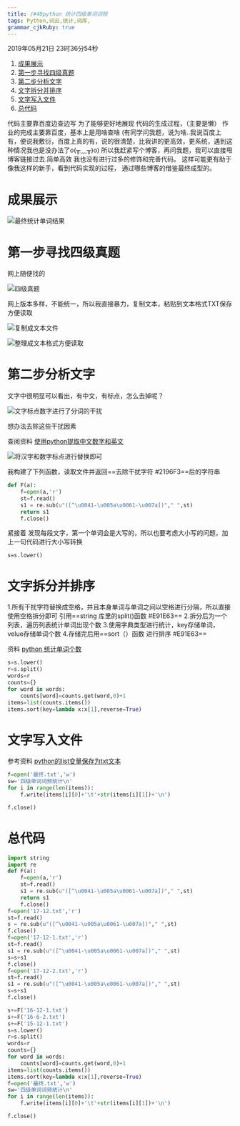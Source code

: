 ```yaml
---
title: /#40python 统计四级单词词频 
tags: Python,词云,统计,词库,
grammar_cjkRuby: true
---
```

2019年05月21日 23时36分54秒

1. [成果展示](#成果展示)
2. [第一步寻找四级真题](#第一步寻找四级真题)
3. [第二步分析文字](#第二步分析文字)
4. [文字拆分并排序](#文字拆分并排序)
5. [文字写入文件](#文字写入文件)
6. [总代码](#总代码)

代码主要靠百度边查边写
为了能够更好地展现 代码的生成过程，（主要是懒）
	作业的完成主要靠百度，基本上是用啥查啥
	(有同学问我题，说为啥..我说百度上有，便说我敷衍，百度上真的有，说的很清楚，比我讲的更高效，更系统，遇到这种情况我也是没办法了o(╥﹏╥)o)
	所以我赶紧写个博客，再问我题，我可以直接甩博客链接过去.简单高效
我也没有进行过多的修饰和完善代码。
这样可能更有助于像我这样的新手，看到代码实现的过程，
通过哪些博客的借鉴最终成型的。

# 成果展示

![最终统计单词结果](./images/1558451995989.png)

# 第一步寻找四级真题

网上随便找的

![四级真题](./images/1558452058829.png)

网上版本多样，不能统一，所以我直接暴力，复制文本，粘贴到文本格式TXT保存方便读取

![复制成文本文件](./images/1558452101752.png)

![整理成文本格式方便读取](./images/1558452083932.png)

# 第二步分析文字

文字中很明显可以看出，有中文，有标点，怎么去掉呢？

![文字标点数字进行了分词的干扰](./images/1558452257290.png)

想办法去除这些干扰因素

查阅资料	[使用python提取中文数字和英文](https://blog.csdn.net/supinyu/article/details/80926167)

![将汉字和数字标点进行替换即可](./images/1558452428256.png)

我构建了下列函数，读取文件并返回==去除干扰字符 #2196F3==后的字符串

```	python 
def F(a):
    f=open(a,'r')
    st=f.read()
    s1 = re.sub(u"([^\u0041-\u005a\u0061-\u007a])"," ",st)
    return s1
    f.close()
```

紧接着 发现每段文字，第一个单词会是大写的，所以也要考虑大小写的问题，加上一句代码进行大小写转换

``` 
s=s.lower()
```

#  文字拆分并排序

1.所有干扰字符替换成空格，并且本身单词与单词之间以空格进行分隔，所以直接使用空格拆分即可
引用==string 库里的split()函数 #E91E63==
2.拆分后为一个列表，遍历列表统计单词出现个数
3.使用字典类型进行统计，key存储单词，velue存储单词个数
4.存储完后用==sort（）函数 进行排序 #E91E63==

资料	[python 统计单词个数](https://blog.csdn.net/weixin_33747129/article/details/86223300)

``` python
s=s.lower()
r=s.split()
words=r
counts={}
for word in words:
    counts[word]=counts.get(word,0)+1
items=list(counts.items())
items.sort(key=lambda x:x[1],reverse=True)
```

# 文字写入文件

参考资料	[python的list变量保存为txt文本](https://blog.csdn.net/qq1491599481/article/details/80017493)

``` python
f=open('最终.txt','w')
sw='四级单词词频统计\n'
for i in range(len(items)):
    f.write(items[i][0]+'\t'+str(items[i][1])+'\n')    

f.close()

```
# 总代码

``` python
import string
import re
def F(a):
    f=open(a,'r')
    st=f.read()
    s1 = re.sub(u"([^\u0041-\u005a\u0061-\u007a])"," ",st)
    return s1
    f.close()
f=open('17-12.txt','r')
st=f.read()
s = re.sub(u"([^\u0041-\u005a\u0061-\u007a])"," ",st)
f.close()
f=open('17-12-1.txt','r')
st=f.read()
s1 = re.sub(u"([^\u0041-\u005a\u0061-\u007a])"," ",st)
s=s+s1
f.close()
f=open('17-12-2.txt','r')
st=f.read()
s1 = re.sub(u"([^\u0041-\u005a\u0061-\u007a])"," ",st)
s=s+s1
f.close()

s+=F('16-12-1.txt')
s+=F('16-6-2.txt')
s+=F('15-12-1.txt')
s=s.lower()
r=s.split()
words=r
counts={}
for word in words:
    counts[word]=counts.get(word,0)+1
items=list(counts.items())
items.sort(key=lambda x:x[1],reverse=True)
f=open('最终.txt','w')
sw='四级单词词频统计\n'
for i in range(len(items)):
    f.write(items[i][0]+'\t'+str(items[i][1])+'\n')    

f.close()

```
